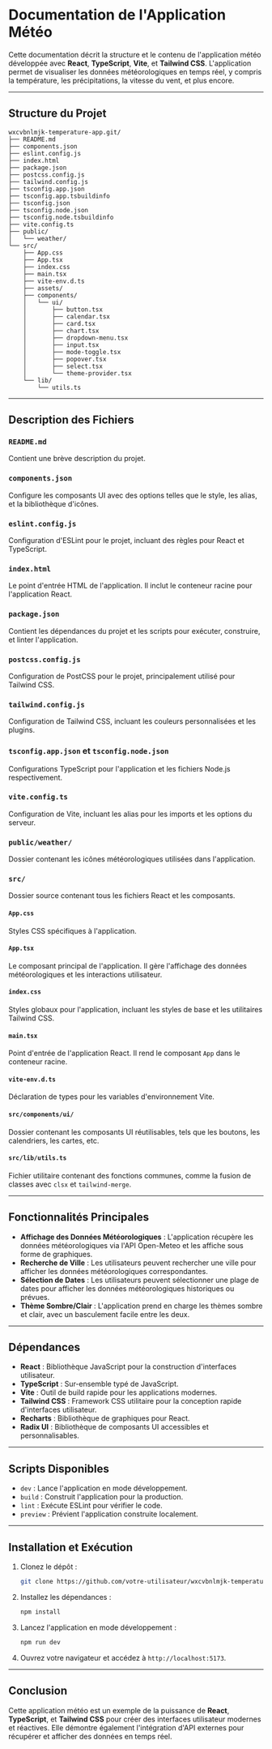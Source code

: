 # Documentation de l'Application Météo

Cette documentation décrit la structure et le contenu de l'application météo développée avec **React**, **TypeScript**, **Vite**, et **Tailwind CSS**. L'application permet de visualiser les données météorologiques en temps réel, y compris la température, les précipitations, la vitesse du vent, et plus encore.

---

## Structure du Projet

```
wxcvbnlmjk-temperature-app.git/
├── README.md
├── components.json
├── eslint.config.js
├── index.html
├── package.json
├── postcss.config.js
├── tailwind.config.js
├── tsconfig.app.json
├── tsconfig.app.tsbuildinfo
├── tsconfig.json
├── tsconfig.node.json
├── tsconfig.node.tsbuildinfo
├── vite.config.ts
├── public/
│   └── weather/
└── src/
    ├── App.css
    ├── App.tsx
    ├── index.css
    ├── main.tsx
    ├── vite-env.d.ts
    ├── assets/
    ├── components/
    │   └── ui/
    │       ├── button.tsx
    │       ├── calendar.tsx
    │       ├── card.tsx
    │       ├── chart.tsx
    │       ├── dropdown-menu.tsx
    │       ├── input.tsx
    │       ├── mode-toggle.tsx
    │       ├── popover.tsx
    │       ├── select.tsx
    │       └── theme-provider.tsx
    └── lib/
        └── utils.ts
```

---

## Description des Fichiers

### `README.md`
Contient une brève description du projet.

### `components.json`
Configure les composants UI avec des options telles que le style, les alias, et la bibliothèque d'icônes.

### `eslint.config.js`
Configuration d'ESLint pour le projet, incluant des règles pour React et TypeScript.

### `index.html`
Le point d'entrée HTML de l'application. Il inclut le conteneur racine pour l'application React.

### `package.json`
Contient les dépendances du projet et les scripts pour exécuter, construire, et linter l'application.

### `postcss.config.js`
Configuration de PostCSS pour le projet, principalement utilisé pour Tailwind CSS.

### `tailwind.config.js`
Configuration de Tailwind CSS, incluant les couleurs personnalisées et les plugins.

### `tsconfig.app.json` et `tsconfig.node.json`
Configurations TypeScript pour l'application et les fichiers Node.js respectivement.

### `vite.config.ts`
Configuration de Vite, incluant les alias pour les imports et les options du serveur.

### `public/weather/`
Dossier contenant les icônes météorologiques utilisées dans l'application.

### `src/`
Dossier source contenant tous les fichiers React et les composants.

#### `App.css`
Styles CSS spécifiques à l'application.

#### `App.tsx`
Le composant principal de l'application. Il gère l'affichage des données météorologiques et les interactions utilisateur.

#### `index.css`
Styles globaux pour l'application, incluant les styles de base et les utilitaires Tailwind CSS.

#### `main.tsx`
Point d'entrée de l'application React. Il rend le composant `App` dans le conteneur racine.

#### `vite-env.d.ts`
Déclaration de types pour les variables d'environnement Vite.

#### `src/components/ui/`
Dossier contenant les composants UI réutilisables, tels que les boutons, les calendriers, les cartes, etc.

#### `src/lib/utils.ts`
Fichier utilitaire contenant des fonctions communes, comme la fusion de classes avec `clsx` et `tailwind-merge`.

---

## Fonctionnalités Principales

- **Affichage des Données Météorologiques** : L'application récupère les données météorologiques via l'API Open-Meteo et les affiche sous forme de graphiques.
- **Recherche de Ville** : Les utilisateurs peuvent rechercher une ville pour afficher les données météorologiques correspondantes.
- **Sélection de Dates** : Les utilisateurs peuvent sélectionner une plage de dates pour afficher les données météorologiques historiques ou prévues.
- **Thème Sombre/Clair** : L'application prend en charge les thèmes sombre et clair, avec un basculement facile entre les deux.

---

## Dépendances

- **React** : Bibliothèque JavaScript pour la construction d'interfaces utilisateur.
- **TypeScript** : Sur-ensemble typé de JavaScript.
- **Vite** : Outil de build rapide pour les applications modernes.
- **Tailwind CSS** : Framework CSS utilitaire pour la conception rapide d'interfaces utilisateur.
- **Recharts** : Bibliothèque de graphiques pour React.
- **Radix UI** : Bibliothèque de composants UI accessibles et personnalisables.

---

## Scripts Disponibles

- `dev` : Lance l'application en mode développement.
- `build` : Construit l'application pour la production.
- `lint` : Exécute ESLint pour vérifier le code.
- `preview` : Prévient l'application construite localement.

---

## Installation et Exécution

1. Clonez le dépôt :
   ```bash
   git clone https://github.com/votre-utilisateur/wxcvbnlmjk-temperature-app.git
   ```
2. Installez les dépendances :
   ```bash
   npm install
   ```
3. Lancez l'application en mode développement :
   ```bash
   npm run dev
   ```
4. Ouvrez votre navigateur et accédez à `http://localhost:5173`.

---

## Conclusion

Cette application météo est un exemple de la puissance de **React**, **TypeScript**, et **Tailwind CSS** pour créer des interfaces utilisateur modernes et réactives. Elle démontre également l'intégration d'API externes pour récupérer et afficher des données en temps réel.
